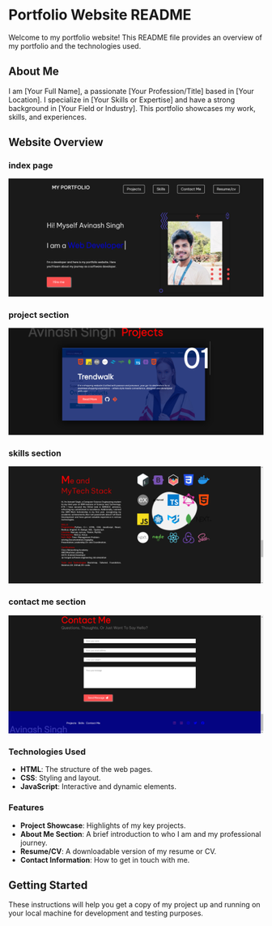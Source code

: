 # Portfolio Website README

Welcome to my portfolio website! This README file provides an overview of my portfolio and the technologies used.

## About Me

I am [Your Full Name], a passionate [Your Profession/Title] based in [Your Location]. I specialize in [Your Skills or Expertise] and have a strong background in [Your Field or Industry]. This portfolio showcases my work, skills, and experiences.

## Website Overview
### index page
![Portfolio Screenshot](https://github.com/ab9106/My-portfolio/blob/main/Screenshot%202024-01-23%20153052.png)
### project section
![Portfolio Screenshot](https://github.com/ab9106/My-portfolio/blob/main/Screenshot%202024-01-23%20153149.png)
### skills section
![Portfolio Screenshot](https://github.com/ab9106/My-portfolio/blob/main/Screenshot%20(155).png
)
### contact me section
![Portfolio Screenshot](https://github.com/ab9106/My-portfolio/blob/main/Screenshot%20(156).png
)


### Technologies Used

- **HTML**: The structure of the web pages.
- **CSS**: Styling and layout.
- **JavaScript**: Interactive and dynamic elements.
### Features

- **Project Showcase**: Highlights of my key projects.
- **About Me Section**: A brief introduction to who I am and my professional journey.
- **Resume/CV**: A downloadable version of my resume or CV.
- **Contact Information**: How to get in touch with me.

## Getting Started

These instructions will help you get a copy of my project up and running on your local machine for development and testing purposes.


